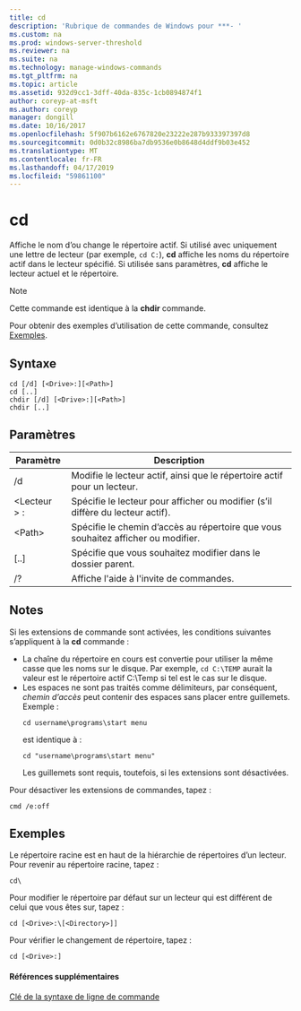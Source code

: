 ```yaml
---
title: cd
description: 'Rubrique de commandes de Windows pour ***- '
ms.custom: na
ms.prod: windows-server-threshold
ms.reviewer: na
ms.suite: na
ms.technology: manage-windows-commands
ms.tgt_pltfrm: na
ms.topic: article
ms.assetid: 932d9cc1-3dff-40da-835c-1cb0894874f1
author: coreyp-at-msft
ms.author: coreyp
manager: dongill
ms.date: 10/16/2017
ms.openlocfilehash: 5f907b6162e6767820e23222e287b933397397d8
ms.sourcegitcommit: 0d0b32c8986ba7db9536e0b8648d4ddf9b03e452
ms.translationtype: MT
ms.contentlocale: fr-FR
ms.lasthandoff: 04/17/2019
ms.locfileid: "59861100"
---
```

# <a name="cd"></a>cd



Affiche le nom d’ou change le répertoire actif. Si utilisé avec uniquement une lettre de lecteur (par exemple, `cd C:`), **cd** affiche les noms du répertoire actif dans le lecteur spécifié. Si utilisée sans paramètres, **cd** affiche le lecteur actuel et le répertoire.

> [!NOTE]
> Cette commande est identique à la **chdir** commande.

Pour obtenir des exemples d’utilisation de cette commande, consultez [Exemples](#BKMK_examples).

## <a name="syntax"></a>Syntaxe

```
cd [/d] [<Drive>:][<Path>]
cd [..]
chdir [/d] [<Drive>:][<Path>]
chdir [..]
```

## <a name="parameters"></a>Paramètres

|Paramètre|Description|
|---------|-----------|
|/d|Modifie le lecteur actif, ainsi que le répertoire actif pour un lecteur.|
|\<Lecteur > :|Spécifie le lecteur pour afficher ou modifier (s’il diffère du lecteur actif).|
|\<Path>|Spécifie le chemin d’accès au répertoire que vous souhaitez afficher ou modifier.|
|[..]|Spécifie que vous souhaitez modifier dans le dossier parent.|
|/?|Affiche l'aide à l'invite de commandes.|

## <a name="remarks"></a>Notes

Si les extensions de commande sont activées, les conditions suivantes s’appliquent à la **cd** commande :
-   La chaîne du répertoire en cours est convertie pour utiliser la même casse que les noms sur le disque. Par exemple, `cd C:\TEMP` aurait la valeur est le répertoire actif C:\Temp si tel est le cas sur le disque.
-   Les espaces ne sont pas traités comme délimiteurs, par conséquent, *chemin d’accès* peut contenir des espaces sans placer entre guillemets. Exemple :  
    ```
    cd username\programs\start menu
    ```  
    est identique à :  
    ```
    cd "username\programs\start menu"
    ```  
    Les guillemets sont requis, toutefois, si les extensions sont désactivées.

Pour désactiver les extensions de commandes, tapez :
```
cmd /e:off
```

## <a name="BKMK_examples"></a>Exemples

Le répertoire racine est en haut de la hiérarchie de répertoires d’un lecteur. Pour revenir au répertoire racine, tapez :
```
cd\
```
Pour modifier le répertoire par défaut sur un lecteur qui est différent de celui que vous êtes sur, tapez :
```
cd [<Drive>:\[<Directory>]]
```
Pour vérifier le changement de répertoire, tapez :
```
cd [<Drive>:]
```

#### <a name="additional-references"></a>Références supplémentaires

[Clé de la syntaxe de ligne de commande](command-line-syntax-key.md)